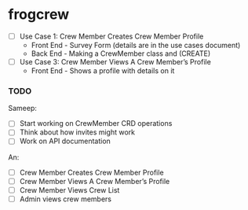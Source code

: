 # frogcrew

- [ ] Use Case 1: Crew Member Creates Crew Member Profile 
	- Front End - Survey Form (details are in the use cases document)
	- Back End - Making a CrewMember class and (CREATE)
- [ ] Use Case 3: Crew Member Views A Crew Member’s Profile
	- Front End - Shows a profile with details on it


### TODO
Sameep:

 - [ ] Start working on CrewMember CRD operations
 - [ ] Think about how invites might work
 - [ ] Work on API documentation

An:

- [ ] Crew Member Creates Crew Member Profile  
- [ ] Crew Member Views A Crew Member’s Profile
- [ ] Crew Member Views Crew List
- [ ] Admin views crew members
